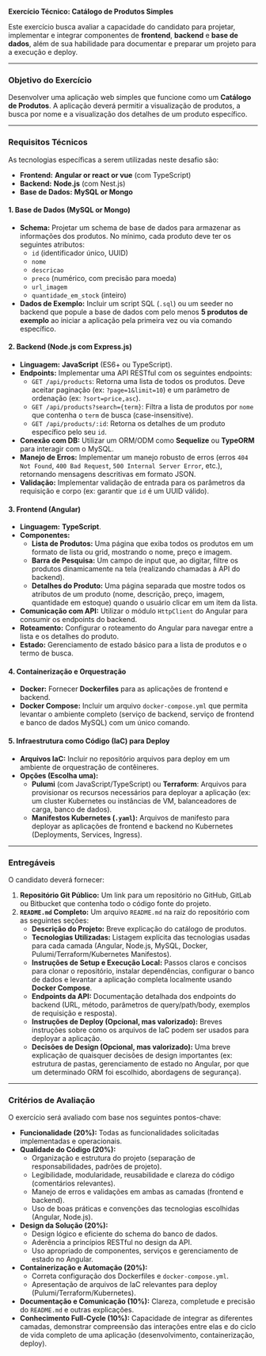 **Exercício Técnico: Catálogo de Produtos Simples**

Este exercício busca avaliar a capacidade do candidato para projetar, implementar e integrar componentes de **frontend**, **backend** e **base de dados**, além de sua habilidade para documentar e preparar um projeto para a execução e deploy.

---

### **Objetivo do Exercício**

Desenvolver uma aplicação web simples que funcione como um **Catálogo de Produtos**. A aplicação deverá permitir a visualização de produtos, a busca por nome e a visualização dos detalhes de um produto específico.

---

### **Requisitos Técnicos**

As tecnologias específicas a serem utilizadas neste desafio são:

* **Frontend:** **Angular or react or vue** (com TypeScript)  
* **Backend:** **Node.js** (com Nest.js)  
* **Base de Dados:** **MySQL or Mongo**

#### **1\. Base de Dados (MySQL or Mongo)**

* **Schema:** Projetar um schema de base de dados para armazenar as informações dos produtos. No mínimo, cada produto deve ter os seguintes atributos:  
  * `id` (identificador único, UUID)  
  * `nome`  
  * `descricao`  
  * `preco` (numérico, com precisão para moeda)  
  * `url_imagem`  
  * `quantidade_em_stock` (inteiro)  
* **Dados de Exemplo:** Incluir um script SQL (`.sql`) ou um seeder no backend que popule a base de dados com pelo menos **5 produtos de exemplo** ao iniciar a aplicação pela primeira vez ou via comando específico.

#### **2\. Backend (Node.js com Express.js)**

* **Linguagem:** **JavaScript** (ES6+ ou TypeScript).  
* **Endpoints:** Implementar uma API RESTful com os seguintes endpoints:  
  * `GET /api/products`: Retorna uma lista de todos os produtos. Deve aceitar paginação (ex: `?page=1&limit=10`) e um parâmetro de ordenação (ex: `?sort=price,asc`).  
  * `GET /api/products?search={term}`: Filtra a lista de produtos por `nome` que contenha o `term` de busca (case-insensitive).  
  * `GET /api/products/:id`: Retorna os detalhes de um produto específico pelo seu `id`.  
* **Conexão com DB:** Utilizar um ORM/ODM como **Sequelize** ou **TypeORM** para interagir com o MySQL.  
* **Manejo de Erros:** Implementar um manejo robusto de erros (erros `404 Not Found`, `400 Bad Request`, `500 Internal Server Error`, etc.), retornando mensagens descritivas em formato JSON.  
* **Validação:** Implementar validação de entrada para os parâmetros da requisição e corpo (ex: garantir que `id` é um UUID válido).

#### **3\. Frontend (Angular)**

* **Linguagem:** **TypeScript**.  
* **Componentes:**  
  * **Lista de Produtos:** Uma página que exiba todos os produtos em um formato de lista ou grid, mostrando o nome, preço e imagem.  
  * **Barra de Pesquisa:** Um campo de input que, ao digitar, filtre os produtos dinamicamente na tela (realizando chamadas à API do backend).  
  * **Detalhes do Produto:** Uma página separada que mostre todos os atributos de um produto (nome, descrição, preço, imagem, quantidade em estoque) quando o usuário clicar em um item da lista.  
* **Comunicação com API:** Utilizar o módulo `HttpClient` do Angular para consumir os endpoints do backend.  
* **Roteamento:** Configurar o roteamento do Angular para navegar entre a lista e os detalhes do produto.  
* **Estado:** Gerenciamento de estado básico para a lista de produtos e o termo de busca.

#### **4\. Containerização e Orquestração**

* **Docker:** Fornecer **Dockerfiles** para as aplicações de frontend e backend.  
* **Docker Compose:** Incluir um arquivo `docker-compose.yml` que permita levantar o ambiente completo (serviço de backend, serviço de frontend e banco de dados MySQL) com um único comando.

#### **5\. Infraestrutura como Código (IaC) para Deploy**

* **Arquivos IaC:** Incluir no repositório arquivos para deploy em um ambiente de orquestração de contêineres.  
* **Opções (Escolha uma):**  
  * **Pulumi** (com JavaScript/TypeScript) ou **Terraform**: Arquivos para provisionar os recursos necessários para deployar a aplicação (ex: um cluster Kubernetes ou instâncias de VM, balanceadores de carga, banco de dados).  
  * **Manifestos Kubernetes (`.yaml`):** Arquivos de manifesto para deployar as aplicações de frontend e backend no Kubernetes (Deployments, Services, Ingress).

---

### **Entregáveis**

O candidato deverá fornecer:

1. **Repositório Git Público:** Um link para um repositório no GitHub, GitLab ou Bitbucket que contenha todo o código fonte do projeto.  
2. **`README.md` Completo:** Um arquivo `README.md` na raiz do repositório com as seguintes seções:  
   * **Descrição do Projeto:** Breve explicação do catálogo de produtos.  
   * **Tecnologias Utilizadas:** Listagem explícita das tecnologias usadas para cada camada (Angular, Node.js, MySQL, Docker, Pulumi/Terraform/Kubernetes Manifestos).  
   * **Instruções de Setup e Execução Local:** Passos claros e concisos para clonar o repositório, instalar dependências, configurar o banco de dados e levantar a aplicação completa localmente usando **Docker Compose**.  
   * **Endpoints da API:** Documentação detalhada dos endpoints do backend (URL, método, parâmetros de query/path/body, exemplos de requisição e resposta).  
   * **Instruções de Deploy (Opcional, mas valorizado):** Breves instruções sobre como os arquivos de IaC podem ser usados para deployar a aplicação.  
   * **Decisões de Design (Opcional, mas valorizado):** Uma breve explicação de quaisquer decisões de design importantes (ex: estrutura de pastas, gerenciamento de estado no Angular, por que um determinado ORM foi escolhido, abordagens de segurança).

---

### **Critérios de Avaliação**

O exercício será avaliado com base nos seguintes pontos-chave:

* **Funcionalidade (20%):** Todas as funcionalidades solicitadas implementadas e operacionais.  
* **Qualidade do Código (20%):**  
  * Organização e estrutura do projeto (separação de responsabilidades, padrões de projeto).  
  * Legibilidade, modularidade, reusabilidade e clareza do código (comentários relevantes).  
  * Manejo de erros e validações em ambas as camadas (frontend e backend).  
  * Uso de boas práticas e convenções das tecnologias escolhidas (Angular, Node.js).  
* **Design da Solução (20%):**  
  * Design lógico e eficiente do schema do banco de dados.  
  * Aderência a princípios RESTful no design da API.  
  * Uso apropriado de componentes, serviços e gerenciamento de estado no Angular.  
* **Containerização e Automação (20%):**  
  * Correta configuração dos Dockerfiles e `docker-compose.yml`.  
  * Apresentação de arquivos de IaC relevantes para deploy (Pulumi/Terraform/Kubernetes).  
* **Documentação e Comunicação (10%):** Clareza, completude e precisão do `README.md` e outras explicações.  
* **Conhecimento Full-Cycle (10%):** Capacidade de integrar as diferentes camadas, demonstrar compreensão das interações entre elas e do ciclo de vida completo de uma aplicação (desenvolvimento, containerização, deploy).


